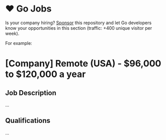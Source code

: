 # ❤️ Go Jobs

Is your company hiring? [Sponsor](https://github.com/sponsors/teivah/sponsorships?sponsor=teivah&tier_id=316526&preview=true) this repository and let Go developers know your opportunities in this section (traffic: +400 unique visitor per week).

For example:

# [Company] Remote (USA) - $96,000 to $120,000 a year

## Job Description

...

## Qualifications

...

